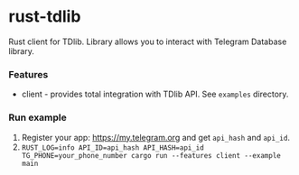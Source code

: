 # rust-tdlib
Rust client for TDlib.
Library allows you to interact with Telegram Database library. 

### Features
* client - provides total integration with TDlib API. See `examples` directory.

### Run example
1. Register your app: https://my.telegram.org and get `api_hash` and `api_id`.
2. `RUST_LOG=info API_ID=api_hash API_HASH=api_id TG_PHONE=your_phone_number cargo run --features client --example main`
